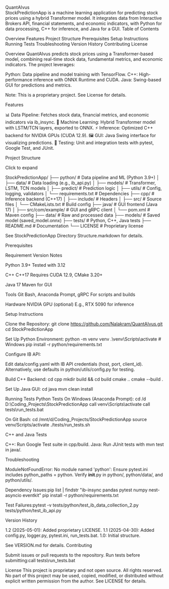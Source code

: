 QuantAIvus   
StockPredictionApp is a machine learning application for predicting stock prices using a hybrid Transformer model. It integrates data from Interactive Brokers API, financial statements, and economic indicators, with Python for data processing, C++ for inference, and Java for a GUI.
Table of Contents

Overview
Features
Project Structure
Prerequisites
Setup Instructions
Running Tests
Troubleshooting
Version History
Contributing
License

Overview
QuantAIvus predicts stock prices using a Transformer-based model, combining real-time stock data, fundamental metrics, and economic indicators. The project leverages:

Python: Data pipeline and model training with TensorFlow.
C++: High-performance inference with ONNX Runtime and CUDA.
Java: Swing-based GUI for predictions and metrics.


Note: This is a proprietary project. See License for details.

Features

📊 Data Pipeline: Fetches stock data, financial metrics, and economic indicators via ib_insync.
🤖 Machine Learning: Hybrid Transformer model with LSTM/TCN layers, exported to ONNX.
⚡ Inference: Optimized C++ backend for NVIDIA GPUs (CUDA 12.9).
🖼️ GUI: Java Swing interface for visualizing predictions.
🧪 Testing: Unit and integration tests with pytest, Google Test, and JUnit.

Project Structure

Click to expand

StockPredictionApp/
├── python/                # Data pipeline and ML (Python 3.9+)
│   ├── data/             # Data loading (e.g., ib_api.py)
│   ├── models/           # Transformer, LSTM, TCN models
│   ├── predict/          # Prediction logic
│   ├── utils/            # Config, logging, validators
│   └── requirements.txt  # Dependencies
├── cpp/                  # Inference backend (C++17)
│   ├── include/          # Headers
│   ├── src/             # Source files
│   └── CMakeLists.txt   # Build config
├── java/                 # GUI frontend (Java 17)
│   ├── src/com/example/ # GUI and gRPC client
│   └── pom.xml          # Maven config
├── data/                 # Raw and processed data
├── models/               # Saved model (saved_model.onnx)
├── tests/                # Python, C++, Java tests
├── README.md             # Documentation
└── LICENSE              # Proprietary license

See StockPredictionApp Directory Structure.markdown for details.


Prerequisites



Requirement
Version
Notes



Python
3.9+
Tested with 3.12


C++
C++17
Requires CUDA 12.9, CMake 3.20+


Java
17
Maven for GUI


Tools
Git Bash, Anaconda Prompt, gRPC
For scripts and builds


Hardware
NVIDIA GPU (optional)
E.g., RTX 5090 for inference


Setup Instructions

Clone the Repository:
git clone https://github.com/Nalakram/QuantAIvus.git
cd StockPredictionApp


Set Up Python Environment:
python -m venv venv
.\venv\Scripts\activate  # Windows
pip install -r python/requirements.txt


Configure IB API:

Edit data/config.yaml with IB API credentials (host, port, client_id).
Alternatively, use defaults in python/utils/config.py for testing.


Build C++ Backend:
cd cpp
mkdir build && cd build
cmake ..
cmake --build .


Set Up Java GUI:
cd java
mvn clean install



Running Tests
Python Tests
On Windows (Anaconda Prompt):
cd /d D:\Coding_Projects\StockPredictionApp
call venv\Scripts\activate
call tests\run_tests.bat

On Git Bash:
cd /mnt/d/Coding_Projects/StockPredictionApp
source venv/Scripts/activate
./tests/run_tests.sh

C++ and Java Tests

C++: Run Google Test suite in cpp/build.
Java: Run JUnit tests with mvn test in java/.

Troubleshooting

ModuleNotFoundError: No module named 'python':
Ensure pytest.ini includes python_paths = python.
Verify __init__.py in python/, python/data/, and python/utils/.


Dependency Issues:pip list | findstr "ib-insync pandas pytest numpy nest-asyncio eventkit"
pip install -r python/requirements.txt


Test Failures:pytest -v tests/python/test_ib_data_collection_2.py tests/python/test_ib_api.py



Version History

1.2 (2025-05-01): Added proprietary LICENSE.
1.1 (2025-04-30): Added config.py, logger.py, pytest.ini, run_tests.bat.
1.0: Initial structure.

See VERSION.md for details.
Contributing

Submit issues or pull requests to the repository.
Run tests before submitting:call tests\run_tests.bat



License
This project is proprietary and not open source. All rights reserved. No part of this project may be used, copied, modified, or distributed without explicit written permission from the author. See LICENSE for details.

